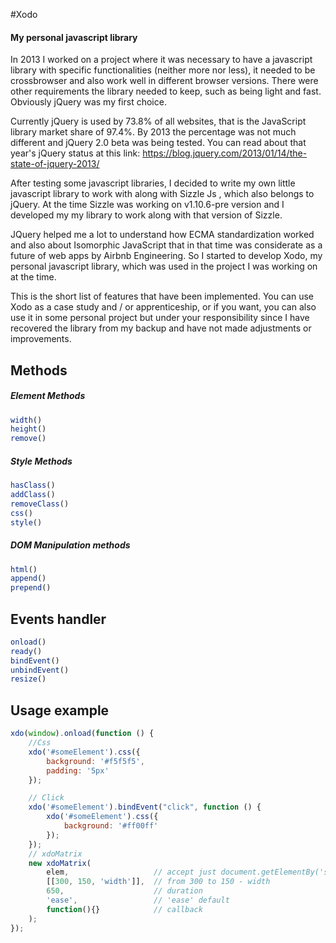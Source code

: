 #Xodo
#### My personal javascript library
In 2013 I worked on a project where it was necessary to have a javascript library with specific functionalities (neither more nor less), it needed to be crossbrowser and also work well in different browser versions. There were other requirements the library needed to keep, such as being light and fast. Obviously jQuery was my first choice.

Currently jQuery is used by 73.8% of all websites, that is the JavaScript library market share of 97.4%. By 2013 the percentage was not much different and jQuery 2.0 beta was being tested. You can read about that year's jQuery status at this link: https://blog.jquery.com/2013/01/14/the-state-of-jquery-2013/

After testing some javascript libraries, I decided to write my own little javascript library to work with along with Sizzle Js , which also belongs to jQuery. At the time Sizzle was working on v1.10.6-pre version and I developed my my library to work along with that version of Sizzle.

JQuery helped me a lot to understand how ECMA standardization worked and also about Isomorphic JavaScript that in that time was considerate as a future of web apps by Airbnb Engineering. So I started to develop Xodo, my personal javascript library, which was used in the project I was working on at the time.

This is the short list of features that have been implemented. You can use Xodo as a case study and / or apprenticeship, or if you want, you can also use it in some personal project but under your responsibility since I have recovered the library from my backup and have not made adjustments or improvements.

## Methods

##### Element Methods
```javascript
width()
height()
remove()
```

##### Style Methods
```javascript
hasClass()
addClass()
removeClass()
css()
style()
```

##### DOM Manipulation methods
```javascript
html()
append()
prepend()
```

## Events handler
```javascript
onload()
ready()
bindEvent()
unbindEvent()
resize()
```

## Usage example
```javascript
xdo(window).onload(function () {
    //Css
    xdo('#someElement').css({
        background: '#f5f5f5',
        padding: '5px'
    });

    // Click
    xdo('#someElement').bindEvent("click", function () {
        xdo('#someElement').css({
            background: '#ff00ff'
        });
    });
    // xdoMatrix
    new xdoMatrix(
        elem,                   // accept just document.getElementBy('someid')
        [[300, 150, 'width']],  // from 300 to 150 - width
        650,                    // duration
        'ease',                 // 'ease' default
        function(){}            // callback
    );
});
```